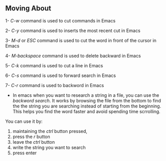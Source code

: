 ## Moving About
   1- *C-w* command is used to cut commands in Emacs

   2- *C-y* command is used to inserts the most recent cut in Emacs

   3- *M-d* or *ESC*  command is used to cut the word in front of the cursor in Emacs

   4- *M-backspace* command is used to delete backward in Emacs

   5- *C-k* command is used to cut a line in Emacs

   6- *C-s* command is used to forward search in Emacs 

   7- *C-r* command is used to backword in Emacs

* In emacs when you want to research a string in a file, you can use the *backword search*. It works by browsing the file from the bottom to find the the string you are searching instead of starting from the beginning. This helps you find the word faster and avoid spending time scrrolling. 

You can use it by:
   1. maintaining the *ctrl* button pressed,
   2. press the *r* button  
   3. leave the *ctrl* button
   4. write the string you want to search
   5. press enter
